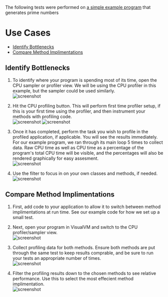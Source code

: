 The following tests were performed on 
[a simple example program](PrimeGen.java) 
that generates prime numbers

# Use Cases
  - [Identify Bottlenecks](#identify-bottlenecks)
  - [Compare Method Implimentations](#compare-method-implimentations)

## Identify Bottlenecks
  1. To identify where your program is spending most of its time, open the 
CPU sampler or profiler view. We will be using the CPU profiler in this 
example, but the sampler could be used similarly.  
![screenshot](/images/CPUprofiler.png)

  2. Hit the CPU profiling button. This will perform first time 
profiler setup, if this is your first time using the profiler, 
and then instrument your methods with profiling code.  
![screenshot](/images/instrumenting.png)
![screenshot](/images/instrumented.png)

  3. Once it has completed, perform the task you wish to profile in the 
profiled application, if applicable. You will see the results 
immediately. For our example program, we ran through its main loop 5 
times to collect data. Raw CPU time as well as CPU time as a percentage 
of the program's total CPU time will be visible, and the percentages will 
also be rendered graphically for easy assesment.  
![screenshot](/images/profiling.png)

  4. Use the filter to focus in on your own classes and methods, if 
needed.  
![screenshot](/images/filter.png)

## Compare Method Implimentations
  1. First, add code to your application to allow it to switch between 
method implimentations at run time. See our example code for how we set 
up a small test.  

  2. Next, open your program in VisualVM and switch to the CPU 
profiler/sampler view.  
![screenshot](/images/CPUprofiler.png)

  3. Collect profiling data for both methods. Ensure both methods are put 
through the same test to keep results comprable, and be sure to run your 
tests an appropriate number of times.  
![screenshot](/images/profiling.png)

  4. Filter the profiling results down to the chosen methods to see 
relative performance. Use this to select the most effecient method 
implimentation.  
![screenshot](/images/filter.png)

